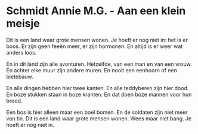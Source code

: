 # Schmidt Annie M.G. - Aan een klein meisje
Dit is een land waar grote mensen wonen.
Je hoeft er nog niet in: het is er boos.
Er zijn geen feeën meer, er zijn hormonen.
En altijd is er weer wat anders loos.
  
En in dit land zijn alle avonturen.
Hetzelfde, van een man en van een vrouw.
En achter elke muur zijn andere muren.
En nooit een eenhoorn of een bietebauw.

En alle dingen hebben hier twee kanten.
En alle teddyberen zijn hier dood.
En boze stukken staan in boze kranten.
En dat doen boze mannen voor hun brood.
  
Een bos is hier alleen maar een boel bomen.
En de soldaten zijn niet meer van tin.
Dit is een land waar grote mensen wonen.
Wees maar niet bang. Je hoeft er nog niet in.
